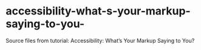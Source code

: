 # accessibility-what-s-your-markup-saying-to-you-
Source files from tutorial: Accessibility: What’s Your Markup Saying to You?
